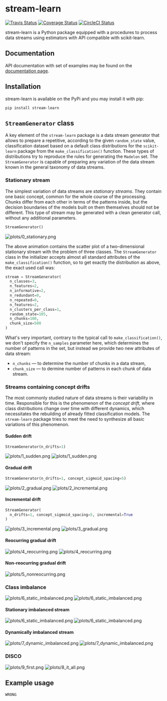 # stream-learn

[![Travis Status](https://travis-ci.org/w4k2/stream-learn.svg?branch=master)](https://travis-ci.org/w4k2/stream-learn)
[![Coverage Status](https://coveralls.io/repos/github/w4k2/stream-learn/badge.svg?branch=master)](https://coveralls.io/github/w4k2/stream-learn?branch=master)
[![CircleCI Status](https://circleci.com/gh/w4k2/stream-learn.svg?style=shield&circle-token=:circle-token)](https://circleci.com/gh/w4k2/stream-learn/tree/master)

stream-learn is a Python package equipped with a procedures to process data streams using estimators with API compatible with scikit-learn.

## Documentation

API documentation with set of examples may be found on the [documentation page](https://w4k2.github.io/stream-learn/).

## Installation

stream-learn is available on the PyPi and you may install it with pip:

```
pip install stream-learn
```

## `StreamGenerator` class

A key element of the `stream-learn` package is a data stream generator that allows to prepare a repetitive, according to the given `random_state` value, classification dataset based on a default class distributions for the `scikit-learn` package from the `make_classification()` function. These types of distributions try to reproduce the rules for generating the `Madelon` set. The `StreamGenerator` is capable of preparing any variation of the data stream known in the general  taxonomy of data streams.


### Stationary stream
The simplest variation of data streams are *stationary streams*. They contain one basic concept, common for the whole course of the processing. Chunks differ from each other in terms of the patterns inside, but the decision boundaries of the models built on them themselves should not be different. This type of stream may be generated with a clean generator call, without any additional parameters.

```python
StreamGenerator()
```

![plots/0_stationary.png](plots/0_stationary.gif)

The above animation contains the scatter plot of a two-dimensional stationary stream with the problem of three classes. The `StreamGenerator` class in the initializer accepts almost all standard attributes of the `make_classification()` function, so to get exactly the distribution as above, the exact used call was:

```python
stream = StreamGenerator(
  n_classes=3,
  n_features=2,
  n_informative=2,
  n_redundant=0,
  n_repeated=0,
  n_features=2,
  n_clusters_per_class=1,
  random_state=105,
  n_chunks=100,
  chunk_size=500
)
```

What's very important, contrary to the typical call to `make_classification()`, we don't specify the `n_samples` parameter here, which determines the number of patterns in the set, but instead we provide two new attributes of data stream:

- `n_chunks` — to determine the number of chunks in a data stream,
- `chunk_size` — to dermine number of patterns in each chunk of data stream.

<!--![plots/0_stationary.png](plots/0_stationary.png)-->

### Streams containing concept drifts

The most commonly studied nature of data streams is their variability in time. Responsible for this is the phenomenon of the *concept drift*, where class distributions change over time with different dynamics, which necessitates the rebuilding of already fitted classification models. The `stream-learn` package tries to meet the need to synthesize all basic variations of this phenomenon.

#### Sudden drift

```python
StreamGenerator(n_drifts=1)
```

![plots/1_sudden.png](plots/1_sudden.png)
![plots/1_sudden.png](plots/1_sudden.gif)

#### Gradual drift
```python
StreamGenerator(n_drifts=1, concept_sigmoid_spacing=5)
```

![plots/2_gradual.png](plots/2_gradual.png)
![plots/2_incremental.png](plots/2_incremental.gif)


#### Incremental drift
```python
StreamGenerator(
  n_drifts=1, concept_sigmoid_spacing=5, incremental=True
)
```
![plots/3_incremental.png](plots/3_incremental.png)
![plots/3_gradual.png](plots/3_gradual.gif)

#### Reocurring gradual drift
![plots/4_reocurring.png](plots/4_reocurring.png)
![plots/4_reocurring.png](plots/4_reocurring.gif)

#### Non-reocurring gradual drift
![plots/5_nonreocurring.png](plots/5_nonreocurring.png)

### Class imbalance
![plots/6_static_imbalanced.png](plots/6_balanced.png)
![plots/6_static_imbalanced.png](plots/6_balanced.gif)

#### Stationary imbalanced stream
![plots/6_static_imbalanced.png](plots/7_static_imbalanced.png)
![plots/6_static_imbalanced.png](plots/7_static_imbalanced.gif)

#### Dynamically imbalanced stream
![plots/7_dynamic_imbalanced.png](plots/8_dynamic_imbalanced.png)
![plots/7_dynamic_imbalanced.png](plots/8_dynamic_imbalanced.gif)

### DISCO
![plots/9_first.png](plots/9_first.png)
![plots/8_it_all.png](plots/9_disco.gif)

## Example usage

```python
WRONG
```

<!--
### About

If you use stream-learn in a scientific publication, we would appreciate citations to the following paper:

```
@article{key:key,
author  = {abc},
title   = {def},
journal = {ghi},
year    = {2018},
volume  = {1},
number  = {1},
pages   = {1-5},
url     = {http://jkl}
}
```
-->
